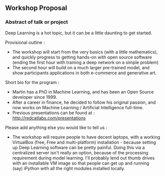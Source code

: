 ## Workshop Proposal

### Abstract of talk or project 

Deep Learning is a hot topic, but it can be a little daunting to get started.  

Provisional outline : 

*  The workshop will start from the very basics (with a little mathematics), and quickly progress to getting hands-on with open source software (ending the first hour with training a deep network on a simple problem)
*  The second hour will build on a much larger pre-trained model, and show participants applications in both e-commerce and generative art.  
      
Short bio for the program : 

*  Martin has a PhD in Machine Learning, and has been an Open Source developer since 1999.  
*  After a career in finance, he decided to follow his original passion, and now works on Machine Learning / Artificial Intelligence full-time.
*  Previous presentations can be found at : http://redcatlabs.com/presentations
    
Please add anything else you would like to tell us :

*  The workshop will require people to have decent laptops, with a working VirtualBox (free, Free and multi-platform) installation - because setting up Deep Learning software can be pretty painful.  Doing this via a centralized server isn't really an option, because of the processing requirement during model learning.  I'll probably lend out thumb drives with an installable VM image so that people can get up and running (say) iPython with all the right modules installed locally.

